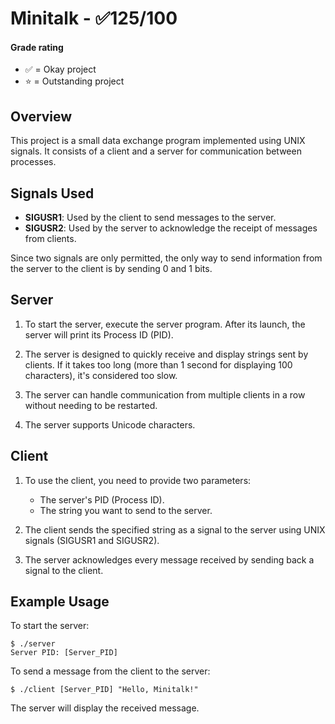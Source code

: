 # Minitalk - ✅125/100

#### Grade rating
- ✅ = Okay project
- ⭐ = Outstanding project

## Overview

This project is a small data exchange program implemented using UNIX signals. It consists of a client and a server for communication between processes.

## Signals Used

- **SIGUSR1**: Used by the client to send messages to the server.
- **SIGUSR2**: Used by the server to acknowledge the receipt of messages from clients.

Since two signals are only permitted, the only way to send information from the server to the client is by sending 0 and 1 bits.

## Server

1. To start the server, execute the server program. After its launch, the server will print its Process ID (PID).

2. The server is designed to quickly receive and display strings sent by clients. If it takes too long (more than 1 second for displaying 100 characters), it's considered too slow.

3. The server can handle communication from multiple clients in a row without needing to be restarted.

4. The server supports Unicode characters.

## Client

1. To use the client, you need to provide two parameters:
   - The server's PID (Process ID).
   - The string you want to send to the server.

2. The client sends the specified string as a signal to the server using UNIX signals (SIGUSR1 and SIGUSR2).

3. The server acknowledges every message received by sending back a signal to the client.

## Example Usage

To start the server:

```shell
$ ./server
Server PID: [Server_PID]
```

To send a message from the client to the server:

```shell
$ ./client [Server_PID] "Hello, Minitalk!"
```

The server will display the received message.


